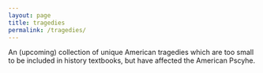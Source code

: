 ```yaml
---
layout: page
title: tragedies
permalink: /tragedies/
---
```


An (upcoming) collection of unique American tragedies which are too small to be included in history textbooks, but have affected the American Pscyhe.
